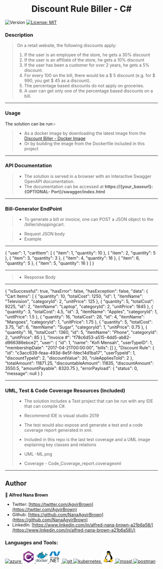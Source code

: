 <h1 align="center">Discount Rule Biller - C#</h1>
<p>
  <img alt="Version" src="https://img.shields.io/badge/version-1.0.0-blue.svg?cacheSeconds=2592000" />
  <a href="#" target="_blank">
    <img alt="License: MIT" src="https://img.shields.io/badge/License-MIT-yellow.svg" />
  </a>
</p>

 ### Description

 >  On a retail website, the following discounts apply:
 >  1. If the user is an employee of the store, he gets a 30% discount
 >  2. If the user is an affiliate of the store, he gets a 10% discount
 >  3. If the user has been a customer for over 2 years, he gets a 5% discount.
 >  4. For every 100 on the bill, there would be a $ 5 discount (e.g. for $ 990, you get $ 45
 >     as a discount).
 >  5. The percentage based discounts do not apply on groceries.
 >  6. A user can get only one of the percentage based discounts on a bill.

***

 ### Usage
 The solution can be run:-
 > * As a docker image by downloading the latest image from the [Discount Biller - Docker Image](https://hub.docker.com/repository/docker/thinkai/biller)
 > * Or by building the image from the Dockerfile included in this project

***

 ### API Documentation
 > * The solution is served in a browser with an Interactive Swagger OpenAPI documentation.
 > * The documentation can be accessed at **https://{your_baseurl}:{OPTIONAL- Port}/swagger/index.html**

***
 
 ### Bill-Generator EndPoint
 > * To generate a bill or invoice, one can POST a JSON object to the /biller/shoppingcart.

 >  * Request JSON body 
 >  * Example
 
***
 {
  "user": 1,
  "cartItem": [
    {
      "item": 1,
      "quantity": 10
    },
    {
      "item": 2,
      "quantity": 5
    },
    {
      "item": 3,
      "quantity": 3
    },
    {
      "item": 4,
      "quantity": 16
    },
    {
      "item": 6,
      "quantity": 5
    },
    {
      "item": 5,
      "quantity": 16
    }
  ]
 }
 
***
 > * Response Body

***
 {
  "isSuccessful": true,
  "hasError": false,
  "hasException": false,
  "data": {
    "Cart Items": [
      {
        "quantity": 10,
        "totalCost": 1250,
        "id": 1,
        "itemName": "Television",
        "categoryId": 2,
        "unitPrice": 125
      },
      {
        "quantity": 5,
        "totalCost": 9225,
        "id": 2,
        "itemName": "Laptop",
        "categoryId": 2,
        "unitPrice": 1845
      },
      {
        "quantity": 3,
        "totalCost": 4.5,
        "id": 3,
        "itemName": "Apples",
        "categoryId": 1,
        "unitPrice": 1.5
      },
      {
        "quantity": 16,
        "totalCost": 28,
        "id": 4,
        "itemName": "Mangoes",
        "categoryId": 1,
        "unitPrice": 1.75
      },
      {
        "quantity": 5,
        "totalCost": 3.75,
        "id": 6,
        "itemName": "Sugar",
        "categoryId": 1,
        "unitPrice": 0.75
      },
      {
        "quantity": 16,
        "totalCost": 1360,
        "id": 5,
        "itemName": "Phone",
        "categoryId": 2,
        "unitPrice": 85
      }
    ],
    "Invoice #": "f78c6d53-a515-4dd5-ab82-d966386ebce2",
    "user": {
      "id": 1,
      "name": "Kofi Mensah",
      "userTypeID": 1,
      "membershipDate": "2017-04-21T00:00:00",
      "bills": []
    },
    "Discount Rule": {
      "id": "c3acc639-feaa-493d-8e5f-fdec14d1ba17",
      "userTypeId": 1,
      "discountTypeId": 2,
      "discountValue": 30,
      "ruleAppliesToId": 2
    },
    "totalAmount": 11871.25,
    "discountableAmount": 11835,
    "discountAmount": 3550.5,
    "amountPayable": 8320.75
  },
  "errorPayload": {
    "status": 0,
    "message": null
  }
 }

***

 ### UML, Test & Code Coverage Resources (Included)
 > * The solution includes a Test project that can be run with any IDE that can compile C#.
 > * Recommend IDE is visual studio 2019
 > * The test would also expose and generate a test and a code coverage report generated in xml.
 > 
 > * Included in this repo is the last test coverage and a UML image explaining key classes and relations
 > 
 > * UML -ML.png
 > * Coverage - Code_Coverage_report.coveragexml

***

## Author

👤 **Alfred Nana Brown**

* Twitter: [https://twitter.com/AgyirBrown](https://twitter.com/AgyirBrown)
* Github: [https://github.com/NanaAgyirBrown](https://github.com/NanaAgyirBrown)
* LinkedIn: [https://www.linkedin.com/in/alfred-nana-brown-a21b6a58/](https://www.linkedin.com/in/alfred-nana-brown-a21b6a58\/)

<h3 align="left">Languages and Tools:</h3>
<p align="left"> <a href="https://azure.microsoft.com/en-in/" target="_blank" rel="noreferrer"> <img src="https://www.vectorlogo.zone/logos/microsoft_azure/microsoft_azure-icon.svg" alt="azure" width="40" height="40"/> </a> <a href="https://www.w3schools.com/cs/" target="_blank" rel="noreferrer"> <img src="https://raw.githubusercontent.com/devicons/devicon/master/icons/csharp/csharp-original.svg" alt="csharp" width="40" height="40"/> </a> <a href="https://www.docker.com/" target="_blank" rel="noreferrer"> <img src="https://raw.githubusercontent.com/devicons/devicon/master/icons/docker/docker-original-wordmark.svg" alt="docker" width="40" height="40"/> </a> <a href="https://dotnet.microsoft.com/" target="_blank" rel="noreferrer"> <img src="https://raw.githubusercontent.com/devicons/devicon/master/icons/dot-net/dot-net-original-wordmark.svg" alt="dotnet" width="40" height="40"/> </a> <a href="https://git-scm.com/" target="_blank" rel="noreferrer"> <img src="https://www.vectorlogo.zone/logos/git-scm/git-scm-icon.svg" alt="git" width="40" height="40"/> </a> <a href="https://kubernetes.io" target="_blank" rel="noreferrer"> <img src="https://www.vectorlogo.zone/logos/kubernetes/kubernetes-icon.svg" alt="kubernetes" width="40" height="40"/> </a> <a href="https://www.linux.org/" target="_blank" rel="noreferrer"> <img src="https://raw.githubusercontent.com/devicons/devicon/master/icons/linux/linux-original.svg" alt="linux" width="40" height="40"/> </a> <a href="https://www.microsoft.com/en-us/sql-server" target="_blank" rel="noreferrer"> <img src="https://www.svgrepo.com/show/303229/microsoft-sql-server-logo.svg" alt="mssql" width="40" height="40"/> </a> <a href="https://postman.com" target="_blank" rel="noreferrer"> <img src="https://www.vectorlogo.zone/logos/getpostman/getpostman-icon.svg" alt="postman" width="40" height="40"/> </a> </p>

